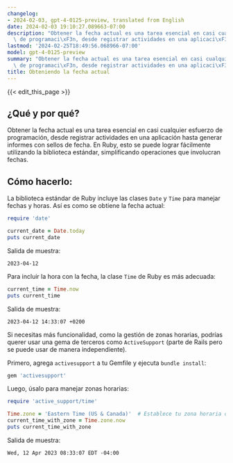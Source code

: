 ```yaml
---
changelog:
- 2024-02-03, gpt-4-0125-preview, translated from English
date: 2024-02-03 19:10:27.089663-07:00
description: "Obtener la fecha actual es una tarea esencial en casi cualquier esfuerzo\
  \ de programaci\xF3n, desde registrar actividades en una aplicaci\xF3n hasta generar\u2026"
lastmod: '2024-02-25T18:49:56.068966-07:00'
model: gpt-4-0125-preview
summary: "Obtener la fecha actual es una tarea esencial en casi cualquier esfuerzo\
  \ de programaci\xF3n, desde registrar actividades en una aplicaci\xF3n hasta generar\u2026"
title: Obteniendo la fecha actual
---
```


{{< edit_this_page >}}

## ¿Qué y por qué?
Obtener la fecha actual es una tarea esencial en casi cualquier esfuerzo de programación, desde registrar actividades en una aplicación hasta generar informes con sellos de fecha. En Ruby, esto se puede lograr fácilmente utilizando la biblioteca estándar, simplificando operaciones que involucran fechas.

## Cómo hacerlo:
La biblioteca estándar de Ruby incluye las clases `Date` y `Time` para manejar fechas y horas. Así es como se obtiene la fecha actual:

```ruby
require 'date'

current_date = Date.today
puts current_date
```

Salida de muestra:
```
2023-04-12
```

Para incluir la hora con la fecha, la clase `Time` de Ruby es más adecuada:

```ruby
current_time = Time.now
puts current_time
```

Salida de muestra:
```
2023-04-12 14:33:07 +0200
```

Si necesitas más funcionalidad, como la gestión de zonas horarias, podrías querer usar una gema de terceros como `ActiveSupport` (parte de Rails pero se puede usar de manera independiente).

Primero, agrega `activesupport` a tu Gemfile y ejecuta `bundle install`:

```ruby
gem 'activesupport'
```

Luego, úsalo para manejar zonas horarias:

```ruby
require 'active_support/time'

Time.zone = 'Eastern Time (US & Canada)'  # Establece tu zona horaria deseada
current_time_with_zone = Time.zone.now
puts current_time_with_zone
```

Salida de muestra:
```
Wed, 12 Apr 2023 08:33:07 EDT -04:00
```
